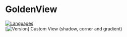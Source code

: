 # GoldenView
[![Languages](https://img.shields.io/badge/Language-Swift-blue)](#) <br/>
[![Version](https://img.shields.io/badge/Vesrion-1.0.0-green)]
Custom View (shadow, corner and gradient)